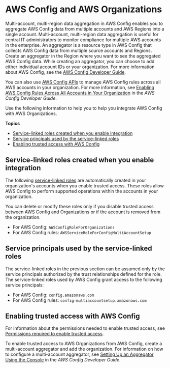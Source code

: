 # AWS Config and AWS Organizations<a name="services-that-can-integrate-config"></a>

Multi\-account, multi\-region data aggregation in AWS Config enables you to aggregate AWS Config data from multiple accounts and AWS Regions into a single account\. Multi\-account, multi\-region data aggregation is useful for central IT administrators to monitor compliance for multiple AWS accounts in the enterprise\. An aggregator is a resource type in AWS Config that collects AWS Config data from multiple source accounts and Regions\. Create an aggregator in the Region where you want to see the aggregated AWS Config data\. While creating an aggregator, you can choose to add either individual account IDs or your organization\. For more information about AWS Config, see the [AWS Config Developer Guide](https://docs.aws.amazon.com/config/latest/developerguide/)\.

You can also use [AWS Config APIs](https://docs.aws.amazon.com/config/latest/APIReference/welcome.html) to manage AWS Config rules across all AWS accounts in your organization\. For more information, see [Enabling AWS Config Rules Across All Accounts in Your Organization](https://docs.aws.amazon.com/config/latest/developerguide/config-rule-multi-account-deployment.html) in the *AWS Config Developer Guide*\.

Use the following information to help you to help you integrate AWS Config with AWS Organizations\.

**Topics**
+ [Service\-linked roles created when you enable integration](#integrate-enable-slr-config)
+ [Service principals used by the service\-linked roles](#integrate-enable-svcprin-config)
+ [Enabling trusted access with AWS Config](#integrate-enable-ta-config)

## Service\-linked roles created when you enable integration<a name="integrate-enable-slr-config"></a>

The following [service\-linked roles](https://docs.aws.amazon.com/IAM/latest/UserGuide/using-service-linked-roles.html) are automatically created in your organization's accounts when you enable trusted access\. These roles allow AWS Config to perform supported operations within the accounts in your organization\.

You can delete or modify these roles only if you disable trusted access between AWS Config and Organizations or if the account is removed from the organization\.
+ For AWS Config: `AWSConfigRoleForOrganizations`
+ For AWS Config rules: `AWSServiceRoleForConfigMultiAccountSetup` 

## Service principals used by the service\-linked roles<a name="integrate-enable-svcprin-config"></a>

The service\-linked roles in the previous section can be assumed only by the service principals authorized by the trust relationships defined for the role\. The service\-linked roles used by AWS Config grant access to the following service principals:
+ For AWS Config: `config.amazonaws.com`
+ For AWS Config rules: `config-multiaccountsetup.amazonaws.com`

## Enabling trusted access with AWS Config<a name="integrate-enable-ta-config"></a>

For information about the permissions needed to enable trusted access, see [Permissions required to enable trusted access](orgs_integrate_services.md#orgs_trusted_access_perms)\.

To enable trusted access to AWS Organizations from AWS Config, create a multi\-account aggregator and add the organization\. For information on how to configure a multi\-account aggregator, see [Setting Up an Aggregator Using the Console](https://docs.aws.amazon.com/config/latest/developerguide/setup-aggregator-console.html) in the *AWS Config Developer Guide*\.